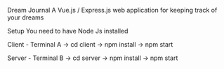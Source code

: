 Dream Journal
A Vue.js / Express.js web application for keeping track of your dreams

Setup
You need to have Node Js installed

Client - Terminal A ->
cd client ->
npm install ->
npm start


Server - Terminal B ->
cd server ->
npm install ->
npm start
